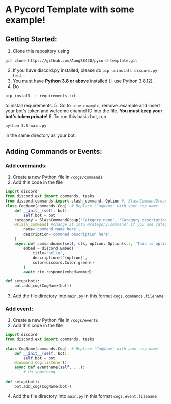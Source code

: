 # **A Pycord Template with some example!**
## Getting Started:
1. Clone this repository using 
```bash
git clone https://github.com/AungS8430/pycord-template.git
```
2. If you have discord.py installed, please do ```pip uninstall discord.py``` first.
3. You must have **Python 3.8 or above** installed ( I use Python 3.8.12).
4. Do 
```bash
pip install -r requirements.txt
``` 
to install requirements.
5. Go to `.env.example`, remove .example and insert your bot's token and welcome channel ID into the file. **You must keep your bot's token private!**
6. To run this basic bot, run 
```bash
python 3.8 main.py
``` 
in the same directory as your bot.
## Adding Commands or Events:
### Add commands:
1. Create a new Python file in `/cogs/commands`
2. Add this code in the file
```python
import discord
from discord.ext import commands, tasks
from discord.commands import slash_command, Option #, SlashCommandGroup if you want to create a category.
class CogName(commands.Cog): # Replace 'CogName' with your cog name.
    def __init__(self, bot):
        self.bot = bot
    category = SlashCommandGroup('Category name', 'Category description')
    @slash_command( #change it into @category.command( if you use category.
        name='command name here',
        description='commnad description here',
    )
    async def commandname(self, ctx, option: Option(str, 'This is option', required=True)):
        embed = discord.Embed(
            title='hello',
            description=f'{option}',
            color=discord.Color.green()
        )
        await ctx.respond(embed=embed)

def setup(bot):
    bot.add_cog(CogName(bot))
```
3. Add the file directory into `main.py` in this format `cogs.commands.filename`
### Add event:
1. Create a new Python file in `/cogs/events`
2. Add this code in the file
```python
import discord
from discord.ext import commands, tasks

class CogName(commands.Cog): # Replace 'CogName' with your cog name.
    def __init__(self, bot):
        self.bot = bot
    @command.Cog.listener()
    async def eventname(self, ...):
        # do something
    
def setup(bot):
    bot.add_cog(CogName(bot))
```
4. Add the file directory into `main.py` in this format `cogs.event.filename`